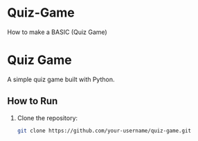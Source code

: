 # Quiz-Game
How to make a BASIC (Quiz Game)
# Quiz Game

A simple quiz game built with Python.

## How to Run
1. Clone the repository:
   ```bash
   git clone https://github.com/your-username/quiz-game.git